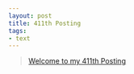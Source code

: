 ```yaml
---
layout: post
title: 411th Posting
tags: 
- text
---
```


> [Welcome to my 411th Posting](https://janghan-kor.tistory.com/1584)
